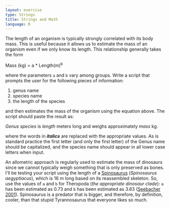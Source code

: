 ```yaml
---
layout: exercise
type: Strings
title: Strings and Math
language: R
---
```


The length of an organism is typically strongly correlated with its body
mass. This is useful because it allows us to estimate the mass of an
organism even if we only know its length. This relationship generally
takes the form
 
Mass (kg) = a * Length(m)<sup>b</sup>
 
where the parameters `a` and `b` vary among groups. Write a script
that prompts the user for the following pieces of information:

1. genus name
2. species name
3. the length of the species

and then estimates the mass of the organism using the equation above.
The script should paste the result as:

*Genus* *species* is *length* meters long and weighs approximately *mass* kg.

where the words in ***italics*** are replaced with the appropriate
values. As is standard practice the first letter (and only the first
letter) of the Genus name should be capitalized, and the species name
should appear in all lower case letters when input.

An allometric approach is regularly used to estimate the mass of
dinosaurs since we cannot typically weigh something that is only
preserved as bones. I'll be testing your script using the length of a
[Spinosaurus](http://en.wikipedia.org/wiki/Spinosaurus) (*Spinosaurus
aegyptiacus*), which is 16 m long based on its reassembled skeleton.
So, use the values of `a` and `b` for Theropoda (*the appropriate dinosaur
clade*): `a` has been estimated as 0.73 and `b` has been estimated as 3.63
([Seebacher 2001](http://www.jstor.org/stable/4524171)). Spinosaurus is
a predator that is bigger, and therefore, by definition, cooler, than
that stupid Tyrannosaurus that everyone likes so much.
